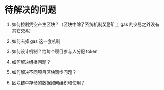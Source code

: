 # 待解决的问题

1. 如何控制凭空产生区块？（区块中除了系统机制奖励矿工 gas 的交易之外没有其它交易）

2. 如何去掉 gas 这一套机制

3. 如何设计机制？给每个项目参与人分配 token

4. 如何解决组播问题？

5. 如何解决不同项目区块同步问题？

6. 区块链中存储的数据如何组织和使用？
